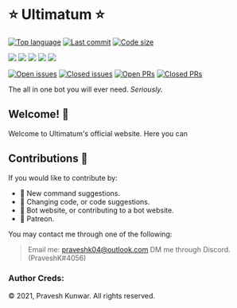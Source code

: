 # ⭐ Ultimatum ⭐

[![Top language](https://img.shields.io/github/languages/top/PraveshKunwar/Ultimatum)](https://github.com/PraveshKunwar/Ultimatum) [![Last commit](https://img.shields.io/github/last-commit/PraveshKunwar/Ultimatum)](https://github.com/PraveshKunwar/Ultimatum) [![Code size](https://img.shields.io/github/languages/code-size/PraveshKunwar/Ultimatum)](https://github.com/PraveshKunwar/Ultimatum)

[![](https://tokei.rs/b1/github/PraveshKunwar/Ultimatum?category=lines)](https://github.com/PraveshKunwar/Ultimatum) [![](https://tokei.rs/b1/github/PraveshKunwar/Ultimatum?category=code)](https://github.com/PraveshKunwar/Ultimatum) [![](https://tokei.rs/b1/github/PraveshKunwar/Ultimatum?category=comments)](https://github.com/PraveshKunwar/Ultimatum) [![](https://tokei.rs/b1/github/PraveshKunwar/Ultimatum?category=blanks)](https://github.com/PraveshKunwar/Ultimatum) [![](https://tokei.rs/b1/github/PraveshKunwar/Ultimatum?category=files)](https://github.com/PraveshKunwar/Ultimatum)

[![Open issues](https://img.shields.io/github/issues-raw/PraveshKunwar/Ultimatum)](https://github.com/PraveshKunwar/Ultimatum/issues) [![Closed issues](https://img.shields.io/github/issues-closed-raw/PraveshKunwar/Ultimatum)](https://github.com/PraveshKunwar/Ultimatum/issues) [![Open PRs](https://img.shields.io/github/issues-pr-raw/PraveshKunwar/Ultimatum)](https://github.com/PraveshKunwar/Ultimatum/pulls) [![Closed PRs](https://img.shields.io/github/issues-pr-closed-raw/PraveshKunwar/Ultimatum)](https://github.com/PraveshKunwar/Ultimatum/pulls)

The all in one bot you will ever need. _Seriously._

## Welcome! 👋

Welcome to Ultimatum's official website. Here you can

## Contributions 📜

If you would like to contribute by:

- 🔰 New command suggestions.
- 🔰 Changing code, or code suggestions.
- 🔰 Bot website, or contributing to a bot website.
- 🔰 Patreon.

You may contact me through one of the following:

> Email me: praveshk04@outlook.com
> DM me through Discord. (PraveshK#4056)

### Author Creds:

© 2021, Pravesh Kunwar. All rights reserved.
